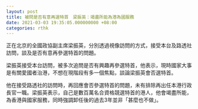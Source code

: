```yaml
---
layout: post
title: 被問是否有意再選特首　梁振英：竭盡所能為港為國服務
date: 2021-03-03 19:35:05.000000000 +08:00
categories: rthk
---
```


正在北京的全國政協副主席梁振英，分別透過視像訪問的方式，接受本台及路透社訪問，談及是否有意再參選特首的問題。

梁振英接受本台訪問，被多次追問是否有興趣再參選特首，他表示，現時國家大事是有關愛國者治港，不想在現階段有多一個焦點，談論梁振英會否選特首。

他在接受路透社的訪問時，再回應會否參選特首的問題，未有排除再出任本港行政長官一職。梁振英表示，自己是數百萬名合資格競選特首的港人，他會竭盡所能，為香港與國家服務，同時強調卸任後的過去3年並非「甚麼也不做」。
